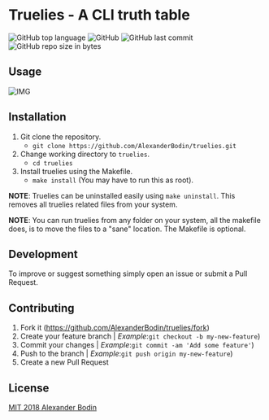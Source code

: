 # Truelies - A CLI truth table
![GitHub top language](https://img.shields.io/github/languages/top/alexanderbodin/truelies.svg)
![GitHub](https://img.shields.io/github/license/alexanderbodin/truelies.svg)
![GitHub last commit](https://img.shields.io/github/last-commit/alexanderbodin/truelies.svg)
![GitHub repo size in bytes](https://img.shields.io/github/repo-size/alexanderbodin/truelies.svg)

## Usage
![IMG](https://i.imgur.com/2j2DTLq.gif)

## Installation
1. Git clone the repository.
    - `git clone https://github.com/AlexanderBodin/truelies.git`
2. Change working directory to `truelies`.
    - `cd truelies`
3. Install truelies using the Makefile.
    - `make install` (You may have to run this as root).

**NOTE**: Truelies can be uninstalled easily using `make uninstall`. This removes
all truelies related files from your system.

**NOTE**: You can run truelies from any folder on your system, all the makefile
does, is to move the files to a "sane" location. The Makefile is optional.

## Development
To improve or suggest something simply open an issue or submit a Pull Request.

## Contributing
1. Fork it (https://github.com/AlexanderBodin/truelies/fork)
2. Create your feature branch | *Example*:`git checkout -b my-new-feature`)
3. Commit your changes | *Example*:`git commit -am 'Add some feature'`)
4. Push to the branch | *Example*:`git push origin my-new-feature`)
5. Create a new Pull Request

## License
[MIT 2018 Alexander Bodin](https://github.com/AlexanderBodin/truelies/blob/master/LICENSE)
